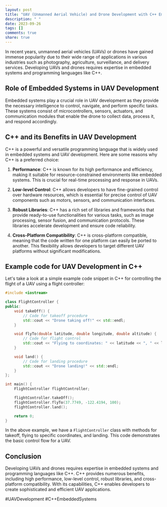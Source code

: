 ```yaml
---
layout: post
title: "UAV (Unmanned Aerial Vehicle) and Drone Development with C++ Embedded Systems"
description: " "
date: 2023-09-26
tags: []
comments: true
share: true
---
```


In recent years, unmanned aerial vehicles (UAVs) or drones have gained immense popularity due to their wide range of applications in various industries such as photography, agriculture, surveillance, and delivery services. Developing UAVs and drones requires expertise in embedded systems and programming languages like C++.

## Role of Embedded Systems in UAV Development

Embedded systems play a crucial role in UAV development as they provide the necessary intelligence to control, navigate, and perform specific tasks. These systems consist of microcontrollers, sensors, actuators, and communication modules that enable the drone to collect data, process it, and respond accordingly.

## C++ and its Benefits in UAV Development

C++ is a powerful and versatile programming language that is widely used in embedded systems and UAV development. Here are some reasons why C++ is a preferred choice:

1. **Performance**: C++ is known for its high performance and efficiency, making it suitable for resource-constrained environments like embedded systems. This is crucial for real-time processing and response in UAVs.

2. **Low-level Control**: C++ allows developers to have fine-grained control over hardware resources, which is essential for precise control of UAV components such as motors, sensors, and communication interfaces.

3. **Robust Libraries**: C++ has a rich set of libraries and frameworks that provide ready-to-use functionalities for various tasks, such as image processing, sensor fusion, and communication protocols. These libraries accelerate development and ensure code reliability.

4. **Cross-Platform Compatibility**: C++ is cross-platform compatible, meaning that the code written for one platform can easily be ported to another. This flexibility allows developers to target different UAV platforms without significant modifications.

## Example code for UAV Development in C++

Let's take a look at a simple example code snippet in C++ for controlling the flight of a UAV using a flight controller:

```cpp
#include <iostream>

class FlightController {
public:
    void takeOff() {
        // Code for takeoff procedure
        std::cout << "Drone taking off!" << std::endl;
    }

    void flyTo(double latitude, double longitude, double altitude) {
        // Code for flight control
        std::cout << "Flying to coordinates: " << latitude << ", " << longitude << ", " << altitude << std::endl;
    }

    void land() {
        // Code for landing procedure
        std::cout << "Drone landing!" << std::endl;
    }
};

int main() {
    FlightController flightController;

    flightController.takeOff();
    flightController.flyTo(37.7749, -122.4194, 100);
    flightController.land();

    return 0;
}
```

In the above example, we have a `FlightController` class with methods for takeoff, flying to specific coordinates, and landing. This code demonstrates the basic control flow for a UAV.

## Conclusion

Developing UAVs and drones requires expertise in embedded systems and programming languages like C++. C++ provides numerous benefits, including high performance, low-level control, robust libraries, and cross-platform compatibility. With its capabilities, C++ enables developers to create sophisticated and efficient UAV applications.

#UAVDevelopment #C++EmbeddedSystems